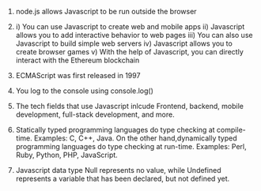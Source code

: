 1. node.js allows Javascript to be run outside the browser
2. i) You can use Javascript to create web and mobile apps
   ii) Javascript allows you to add interactive behavior to web pages
   iii) You can also use Javascript to build simple web servers
   iv) Javascript allows you to create browser games
   v) With the help of Javascript, you can directly interact with the Ethereum blockchain

3. ECMAScript was first released in 1997
4. You log to the console using console.log()
5. The tech fields that use Javascript inlcude Frontend, backend, mobile development, full-stack development, and more.
6. Statically typed programming languages do type checking at compile-time. Examples: C, C++, Java. On the other hand,dynamically typed programming languages do type checking at run-time. Examples: Perl, Ruby, Python, PHP, JavaScript.
7. Javascript data type Null represents no value, while Undefined represents a variable that has been declared, but not defined yet.